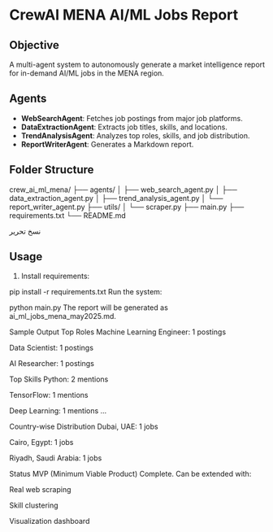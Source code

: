 # CrewAI MENA AI/ML Jobs Report

##  Objective
A multi-agent system to autonomously generate a market intelligence report for in-demand AI/ML jobs in the MENA region.

##  Agents
- **WebSearchAgent**: Fetches job postings from major job platforms.
- **DataExtractionAgent**: Extracts job titles, skills, and locations.
- **TrendAnalysisAgent**: Analyzes top roles, skills, and job distribution.
- **ReportWriterAgent**: Generates a Markdown report.

##  Folder Structure
crew_ai_ml_mena/
├── agents/
│ ├── web_search_agent.py
│ ├── data_extraction_agent.py
│ ├── trend_analysis_agent.py
│ └── report_writer_agent.py
├── utils/
│ └── scraper.py
├── main.py
├── requirements.txt
└── README.md

نسخ
تحرير

##  Usage

1. Install requirements:


pip install -r requirements.txt
Run the system:

python main.py
The report will be generated as ai_ml_jobs_mena_may2025.md.


 Sample Output
Top Roles
Machine Learning Engineer: 1 postings

Data Scientist: 1 postings

AI Researcher: 1 postings

Top Skills
Python: 2 mentions

TensorFlow: 1 mentions

Deep Learning: 1 mentions
...

 Country-wise Distribution
Dubai, UAE: 1 jobs

Cairo, Egypt: 1 jobs

Riyadh, Saudi Arabia: 1 jobs

 Status
MVP (Minimum Viable Product) Complete. Can be extended with:

Real web scraping

Skill clustering

Visualization dashboard



